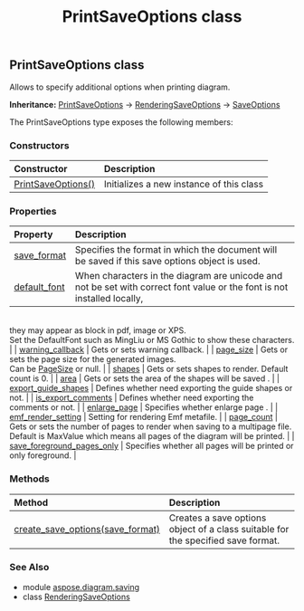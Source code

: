 ﻿---
title: PrintSaveOptions class
second_title: Aspose.Diagram for Python via .NET API References
description: 
type: docs
weight: 130
url: /python-net/aspose.diagram.saving/printsaveoptions/
is_root: false
---

## PrintSaveOptions class

Allows to specify additional options when printing diagram.



**Inheritance:** [PrintSaveOptions](/diagram/python-net/aspose.diagram.saving/printsaveoptions) → 
[RenderingSaveOptions](/diagram/python-net/aspose.diagram.saving/renderingsaveoptions) → 
[SaveOptions](/diagram/python-net/aspose.diagram.saving/saveoptions)



The PrintSaveOptions type exposes the following members:

### Constructors
| Constructor | Description |
| :- | :- |
| [PrintSaveOptions()](/diagram/python-net/aspose.diagram.saving/printsaveoptions/__init__/#) | Initializes a new instance of this class |


### Properties
| Property | Description |
| :- | :- |
| [save_format](/diagram/python-net/aspose.diagram.saving/printsaveoptions/save_format) | Specifies the format in which the document will be saved if this save options object is used. |
| [default_font](/diagram/python-net/aspose.diagram.saving/printsaveoptions/default_font) | When characters in the diagram are unicode and not be set with correct font value or the font is not installed locally,<br/>they may appear as block in pdf, image or XPS.<br/>Set the DefaultFont such as MingLiu or MS Gothic to show these characters. |
| [warning_callback](/diagram/python-net/aspose.diagram.saving/printsaveoptions/warning_callback) | Gets or sets warning callback. |
| [page_size](/diagram/python-net/aspose.diagram.saving/printsaveoptions/page_size) | Gets or sets the page size for the generated images.<br/>Can be [PageSize](/diagram/python-net/aspose.diagram.saving/pagesize) or null. |
| [shapes](/diagram/python-net/aspose.diagram.saving/printsaveoptions/shapes) | Gets or sets shapes to render. Default count is 0. |
| [area](/diagram/python-net/aspose.diagram.saving/printsaveoptions/area) | Gets or sets the area of the shapes will be saved . |
| [export_guide_shapes](/diagram/python-net/aspose.diagram.saving/printsaveoptions/export_guide_shapes) | Defines whether need exporting the guide shapes or not. |
| [is_export_comments](/diagram/python-net/aspose.diagram.saving/printsaveoptions/is_export_comments) | Defines whether need exporting the comments or not. |
| [enlarge_page](/diagram/python-net/aspose.diagram.saving/printsaveoptions/enlarge_page) | Specifies whether enlarge page . |
| [emf_render_setting](/diagram/python-net/aspose.diagram.saving/printsaveoptions/emf_render_setting) | Setting for rendering Emf metafile. |
| [page_count](/diagram/python-net/aspose.diagram.saving/printsaveoptions/page_count) | Gets or sets the number of pages to render when saving to a multipage file.<br/>Default is MaxValue which means all pages of the diagram will be printed. |
| [save_foreground_pages_only](/diagram/python-net/aspose.diagram.saving/printsaveoptions/save_foreground_pages_only) | Specifies whether all pages will be printed or only foreground. |


### Methods
| Method | Description |
| :- | :- |
| [create_save_options(save_format)](/diagram/python-net/aspose.diagram.saving/printsaveoptions/create_save_options/#SaveFileFormat) | Creates a save options object of a class suitable for the specified save format. |


### See Also

* module [aspose.diagram.saving](../)
* class [RenderingSaveOptions](/diagram/python-net/aspose.diagram.saving/renderingsaveoptions)
